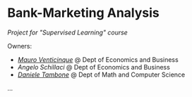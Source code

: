 # Bank-Marketing Analysis
_Project for "Supervised Learning" course_

Owners:
* _[Mauro Venticinque](https://it.linkedin.com/in/mauro-venticinque-01a297212)_ @ Dept of Economics and Business
* _Angelo Schillaci_ @ Dept of Economics and Business
* _[Daniele Tambone](https://www.linkedin.com/in/daniele-tambone-b5733616a/)_ @ Dept of Math and Computer Science

...
